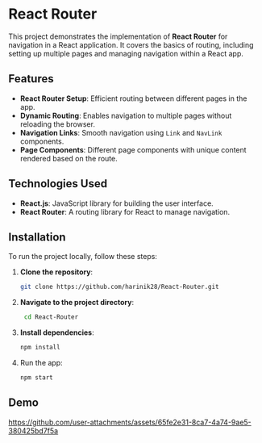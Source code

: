 # React Router

This project demonstrates the implementation of **React Router** for navigation in a React application. It covers the basics of routing, including setting up multiple pages and managing navigation within a React app.

## Features

- **React Router Setup**: Efficient routing between different pages in the app.
- **Dynamic Routing**: Enables navigation to multiple pages without reloading the browser.
- **Navigation Links**: Smooth navigation using `Link` and `NavLink` components.
- **Page Components**: Different page components with unique content rendered based on the route.

## Technologies Used

- **React.js**: JavaScript library for building the user interface.
- **React Router**: A routing library for React to manage navigation.

## Installation

To run the project locally, follow these steps:

1. **Clone the repository**:
   ```bash
   git clone https://github.com/harinik28/React-Router.git

2. **Navigate to the project directory**:
   ```bash
    cd React-Router

3. **Install dependencies**:
    ```bash
    npm install

4. Run the app:
    ```bash
    npm start

## Demo

https://github.com/user-attachments/assets/65fe2e31-8ca7-4a74-9ae5-380425bd7f5a


